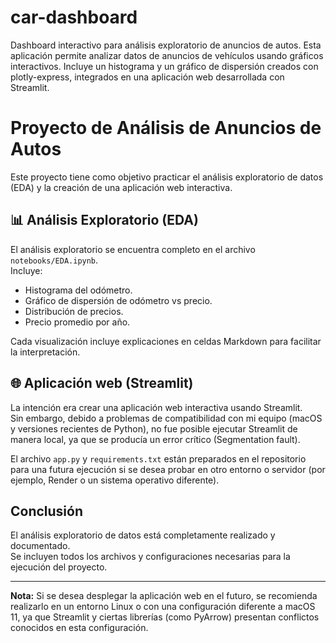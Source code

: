 # car-dashboard
Dashboard interactivo para análisis exploratorio de anuncios de autos.  Esta aplicación permite analizar datos de anuncios de vehículos usando gráficos interactivos. Incluye un histograma y un gráfico de dispersión creados con plotly-express, integrados en una aplicación web desarrollada con Streamlit.
# Proyecto de Análisis de Anuncios de Autos

Este proyecto tiene como objetivo practicar el análisis exploratorio de datos (EDA) y la creación de una aplicación web interactiva.

## 📊 Análisis Exploratorio (EDA)

El análisis exploratorio se encuentra completo en el archivo `notebooks/EDA.ipynb`.  
Incluye:

- Histograma del odómetro.
- Gráfico de dispersión de odómetro vs precio.
- Distribución de precios.
- Precio promedio por año.

Cada visualización incluye explicaciones en celdas Markdown para facilitar la interpretación.

## 🌐 Aplicación web (Streamlit)

La intención era crear una aplicación web interactiva usando Streamlit.  
Sin embargo, debido a problemas de compatibilidad con mi equipo (macOS y versiones recientes de Python), no fue posible ejecutar Streamlit de manera local, ya que se producía un error crítico (Segmentation fault).

El archivo `app.py` y `requirements.txt` están preparados en el repositorio para una futura ejecución si se desea probar en otro entorno o servidor (por ejemplo, Render o un sistema operativo diferente).

##  Conclusión

El análisis exploratorio de datos está completamente realizado y documentado.  
Se incluyen todos los archivos y configuraciones necesarias para la ejecución del proyecto.

---

 **Nota:** Si se desea desplegar la aplicación web en el futuro, se recomienda realizarlo en un entorno Linux o con una configuración diferente a macOS 11, ya que Streamlit y ciertas librerías (como PyArrow) presentan conflictos conocidos en esta configuración.

